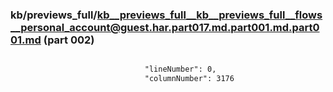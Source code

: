 ### kb/previews_full/kb__previews_full__kb__previews_full__flows__personal_account@guest.har.part017.md.part001.md.part001.md (part 002)

```md

                              "lineNumber": 0,
                              "columnNumber": 3176
               
```

```
